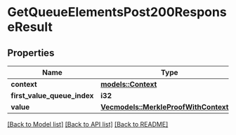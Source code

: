 # GetQueueElementsPost200ResponseResult

## Properties

Name | Type | Description | Notes
------------ | ------------- | ------------- | -------------
**context** | [**models::Context**](Context.md) |  | 
**first_value_queue_index** | **i32** |  | 
**value** | [**Vec<models::MerkleProofWithContextV2>**](MerkleProofWithContextV2.md) |  | 

[[Back to Model list]](../README.md#documentation-for-models) [[Back to API list]](../README.md#documentation-for-api-endpoints) [[Back to README]](../README.md)


